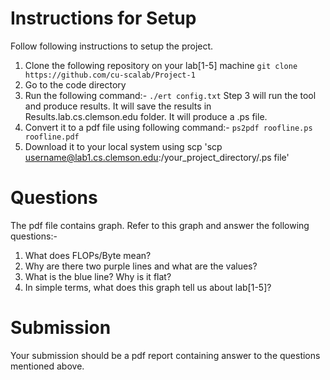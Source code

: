 # Instructions for Setup

Follow following instructions to setup the project.

1. Clone the following repository on your lab[1-5] machine
   `git clone https://github.com/cu-scalab/Project-1`
2. Go to the code directory
3. Run the following command:- 
   `./ert config.txt`
  Step 3 will run the tool and produce results. It will save the results in Results.lab.cs.clemson.edu folder. It will produce a .ps file. 
4. Convert it to a pdf file using following command:-
 `ps2pdf roofline.ps roofline.pdf`
5. Download it to your local system using scp
   'scp username@lab1.cs.clemson.edu:/your_project_directory/.ps file'
   
# Questions

The pdf file contains graph. Refer to this graph and answer the following questions:-

1. What does FLOPs/Byte mean?
2. Why are there two purple lines and what are the values?
3. What is the blue line? Why is it flat?
4. In simple terms, what does this graph tell us about lab[1-5]?

# Submission
 Your submission should be a pdf report containing answer to the questions mentioned above.
